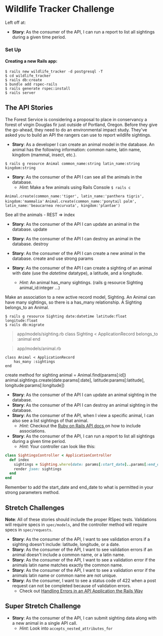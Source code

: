 # Wildlife Tracker Challenge

Left off at:

- **Story**:  As the consumer of the API, I can run a report to list all sightings during a given time period.


### Set Up

#### Creating a new Rails app:
```
$ rails new wildlife_tracker -d postgresql -T
$ cd wildlife_tracker
$ rails db:create
$ bundle add rspec-rails
$ rails generate rspec:install
$ rails server
```

## The API Stories

The Forest Service is considering a proposal to place in conservancy a forest of virgin Douglas fir just outside of Portland, Oregon. Before they give the go-ahead, they need to do an environmental impact study. They've asked you to build an API the rangers can use to report wildlife sightings.

- **Story**:  As a developer I can create an animal model in the database. An animal has the following information: common name, latin name, kingdom (mammal, insect, etc.).

```
$ rails g resource Animal common_name:string latin_name:string kingdom:string
```

- **Story**:  As the consumer of the API I can see all the animals in the database.
  - *Hint*: Make a few animals using Rails Console `$ rails c`

`Animal.create(common_name:'tiger', latin_name:'panthera tigris', kingdom:'mammalia'`
`Animal.create(common_name:'ponytail palm', latin_name:'beaucarnea recurvata', kingdom:'plantae')`

See all the animals - REST => index

- **Story**:  As the consumer of the API I can update an animal in the database.
update

- **Story**:  As the consumer of the API I can destroy an animal in the database.
destroy
- **Story**:  As the consumer of the API I can create a new animal in the database.
create and use strong params

- **Story**:  As the consumer of the API I can create a sighting of an animal with date (use the *datetime* datatype), a latitude, and a longitude.
  - *Hint*:  An animal has_many sightings.  (rails g resource Sighting animal_id:integer ...)

Make an association to a new active record model, Sighting.
An Animal can have many sightings, so there is a has_many relationship.
A Sighting belongs_to an Animal.
```
$ rails g resource Sighting date:datetime latitude:float longitude:float
$ rails db:migrate
```

> app/models/sighting.rb
class Sighting < ApplicationRecord
    belongs_to :animal
end

> app/models/animal.rb
```
class Animal < ApplicationRecord
    has_many :sightings
end
```
create method for sighting
animal = Animal.find(params[:id])
animal.sightings.create(date:params[:date], latitude:params[:latitude], longitude:params[:longitude])

- **Story**:  As the consumer of the API I can update an animal sighting in the database.
- **Story**:  As the consumer of the API I can destroy an animal sighting in the database.
- **Story**:  As the consumer of the API, when I view a specific animal, I can also see a list sightings of that animal.
  - *Hint*: Checkout the [ Ruby on Rails API docs ](https://api.rubyonrails.org/classes/ActiveModel/Serializers/JSON.html#method-i-as_json) on how to include associations.
- **Story**:  As the consumer of the API, I can run a report to list all sightings during a given time period.
  - *Hint*: Your controller can look like this:
```ruby
class SightingsController < ApplicationController
  def index
    sightings = Sighting.where(date: params[:start_date]..params[:end_date])
    render json: sightings
  end
end
```

Remember to add the start_date and end_date to what is permitted in your strong parameters method.

## Stretch Challenges
**Note**:  All of these stories should include the proper RSpec tests. Validations will require specs in `spec/models`, and the controller method will require specs in `spec/requests`.

- **Story**: As the consumer of the API, I want to see validation errors if a sighting doesn't include: latitude, longitude, or a date.
- **Story**: As the consumer of the API, I want to see validation errors if an animal doesn't include a common name, or a latin name.
- **Story**: As the consumer of the API, I want to see a validation error if the animals latin name matches exactly the common name.
- **Story**: As the consumer of the API, I want to see a validation error if the animals latin name or common name are not unique.
- **Story**: As the consumer, I want to see a status code of 422 when a post request can not be completed because of validation errors.
  - Check out [Handling Errors in an API Application the Rails Way](https://blog.rebased.pl/2016/11/07/api-error-handling.html)

## Super Stretch Challenge
- **Story**: As the consumer of the API, I can submit sighting data along with a new animal in a single API call.
	- *Hint*: Look into `accepts_nested_attributes_for`
